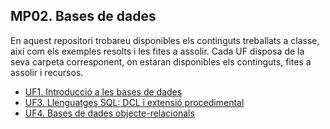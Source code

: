 ## MP02. Bases de dades

En aquest repositori trobareu disponibles els continguts treballats a classe, així com els exemples resolts i les fites a assolir.
Cada UF disposa de la seva carpeta corresponent, on estaran disponibles els continguts, fites a assolir i recursos.

- [UF1. Introducció a les bases de dades](UF1/intro_bbdd.md)
- [UF3. Llenguatges SQL: DCL i extensió procedimental](UF3/dcl_procedimental.md)
- [UF4. Bases de dades objecte-relacionals](UF4/bd_objecterelacionals.md)